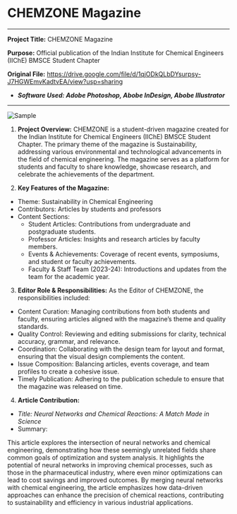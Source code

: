 # CHEMZONE Magazine
---
**Project Title:** CHEMZONE Magazine

**Purpose:** Official publication of the Indian Institute for Chemical Engineers (IIChE) BMSCE Student Chapter

**Original File:** https://drive.google.com/file/d/1qjODkQLbDYsurpsy-J7HGWEmvKadtvEA/view?usp=sharing

- ***Software Used: Adobe Photoshop, Abobe InDesign, Abobe Illustrator***

---
![Sample](https://github.com/captainKHSH/MAG1/blob/main/Screenshot%202024-09-09%20at%2010.36.04.png)

1. **Project Overview:**
CHEMZONE is a student-driven magazine created for the Indian Institute for Chemical Engineers (IIChE) BMSCE Student Chapter. The primary theme of the magazine is Sustainability, addressing various environmental and technological advancements in the field of chemical engineering. The magazine serves as a platform for students and faculty to share knowledge, showcase research, and celebrate the achievements of the department.

2. **Key Features of the Magazine:**
- Theme: Sustainability in Chemical Engineering
- Contributors: Articles by students and professors
- Content Sections:
  - Student Articles: Contributions from undergraduate and postgraduate students.
  - Professor Articles: Insights and research articles by faculty members.
  - Events & Achievements: Coverage of recent events, symposiums, and student or faculty achievements.
  - Faculty & Staff Team (2023-24): Introductions and updates from the team for the academic year.

3. **Editor Role & Responsibilities:**
As the Editor of CHEMZONE, the responsibilities included:

- Content Curation: Managing contributions from both students and faculty, ensuring articles aligned with the magazine’s theme and quality standards.
- Quality Control: Reviewing and editing submissions for clarity, technical accuracy, grammar, and relevance.
- Coordination: Collaborating with the design team for layout and format, ensuring that the visual design complements the content.
- Issue Composition: Balancing articles, events coverage, and team profiles to create a cohesive issue.
- Timely Publication: Adhering to the publication schedule to ensure that the magazine was released on time.

4. **Article Contribution:**
- *Title: Neural Networks and Chemical Reactions: A Match Made in Science*
- Summary:

This article explores the intersection of neural networks and chemical engineering, demonstrating how these seemingly unrelated fields share common goals of optimization and system analysis. It highlights the potential of neural networks in improving chemical processes, such as those in the pharmaceutical industry, where even minor optimizations can lead to cost savings and improved outcomes.
By merging neural networks with chemical engineering, the article emphasizes how data-driven approaches can enhance the precision of chemical reactions, contributing to sustainability and efficiency in various industrial applications.

